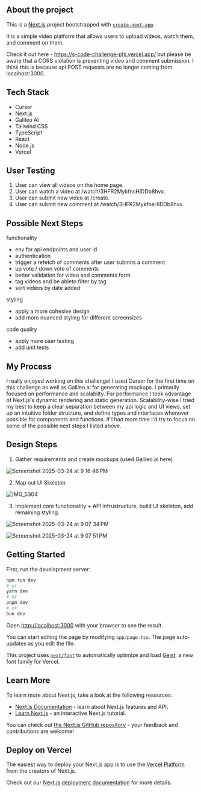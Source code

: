 ## About the project

This is a [Next.js](https://nextjs.org) project bootstrapped with [`create-next-app`](https://nextjs.org/docs/app/api-reference/cli/create-next-app).

It is a simple video platform that allows users to upload videos, watch them, and comment on them.

Check it out here - https://s-code-challenge-phi.vercel.app/ but please be aware that a CORS violation is preventing video and comment submission. I think this is because api POST requests are no longer coming from localhost:3000.

## Tech Stack

- Cursor
- Next.js
- Galileo AI
- Tailwind CSS
- TypeScript
- React
- Node.js
- Vercel

## User Testing
1. User can view all videos on the home page.
2. User can watch a video at /watch/3HFR2MykfnsHlDDb8hvx.
3. User can submit new video at /create.
4. User can submit new comment at /watch/3HFR2MykfnsHlDDb8hvx.

## Possible Next Steps
functionality
- env for api endpoints and user id
- authentication
- trigger a refetch of comments after user submits a comment
- up vote / down vote of comments
- better validation for video and comments form
- tag videos and be ableto filter by tag
- sort videos by date added

styling
- apply a more cohesive design
- add more nuanced styling for different screensizes

code quality
- apply more user testing
- add unit tests

## My Process
I really enjoyed working on this challenge! I used Cursor for the first time on this challenge as well as Galileo.ai for generating mockups. I primarily focused on performance and scalabilty. For performance I took advantage of Next.js's dynamic rendering and static generation. Scalability-wise I tried my best to keep a clear separation between my api logic and UI views, set up an intuitive folder structure, and define types and interfaces whenever possible for components and functions. If I had more time I'd try to focus on some of the possible next steps I listed above.

## Design Steps

1. Gather requirements and create mockups (used Galileo.ai here)
   
![Screenshot 2025-03-24 at 9 16 46 PM](https://github.com/user-attachments/assets/3739d77d-c652-42f4-866b-dd44083ce621)




2. Map out UI Skeleton
   
![IMG_5304](https://github.com/user-attachments/assets/422b9d24-b7c7-474f-808a-ed0dce383389)



3. Implement core functionality + API infrustructure, build UI skeleton, add remaining styling.
   
![Screenshot 2025-03-24 at 9 07 34 PM](https://github.com/user-attachments/assets/8cce8e27-2892-458f-8f23-5c938de4ec43)


![Screenshot 2025-03-24 at 9 07 51 PM](https://github.com/user-attachments/assets/681129d2-cdde-418f-957d-bd718a713e3e)



## Getting Started

First, run the development server:

```bash
npm run dev
# or
yarn dev
# or
pnpm dev
# or
bun dev
```

Open [http://localhost:3000](http://localhost:3000) with your browser to see the result.

You can start editing the page by modifying `app/page.tsx`. The page auto-updates as you edit the file.

This project uses [`next/font`](https://nextjs.org/docs/app/building-your-application/optimizing/fonts) to automatically optimize and load [Geist](https://vercel.com/font), a new font family for Vercel.

## Learn More

To learn more about Next.js, take a look at the following resources:

- [Next.js Documentation](https://nextjs.org/docs) - learn about Next.js features and API.
- [Learn Next.js](https://nextjs.org/learn) - an interactive Next.js tutorial.

You can check out [the Next.js GitHub repository](https://github.com/vercel/next.js) - your feedback and contributions are welcome!

## Deploy on Vercel

The easiest way to deploy your Next.js app is to use the [Vercel Platform](https://vercel.com/new?utm_medium=default-template&filter=next.js&utm_source=create-next-app&utm_campaign=create-next-app-readme) from the creators of Next.js.

Check out our [Next.js deployment documentation](https://nextjs.org/docs/app/building-your-application/deploying) for more details.

